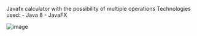 Javafx calculator with the possibility of multiple operations
Technologies used:
    - Java 8
    - JavaFX

![image](https://sun9-39.userapi.com/-ePvH6pkbK-iBdkzn2FuAkOFNrQpCRk8fKUE7A/8p6lyA0d7DA.jpg)
